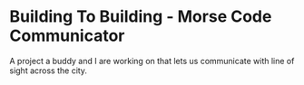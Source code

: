 # Building To Building - Morse Code Communicator
A project a buddy and I are working on that lets us communicate with line of sight across the city.
